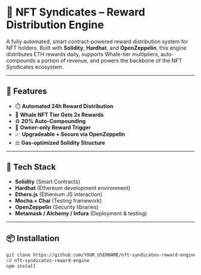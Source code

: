 # 🧠 NFT Syndicates – Reward Distribution Engine

A fully automated, smart contract-powered reward distribution system for NFT holders. Built with **Solidity**, **Hardhat**, and **OpenZeppelin**, this engine distributes ETH rewards daily, supports Whale-tier multipliers, auto-compounds a portion of revenue, and powers the backbone of the NFT Syndicates ecosystem.

---

## 🚀 Features

- ⏱️ **Automated 24h Reward Distribution**
- 🐋 **Whale NFT Tier Gets 2x Rewards**
- ♻️ **20% Auto-Compounding**
- 🔐 **Owner-only Reward Trigger**
- 📈 **Upgradeable + Secure via OpenZeppelin**
- ⚖️ **Gas-optimized Solidity Structure**

---

## 🧰 Tech Stack

- **Solidity** (Smart Contracts)
- **Hardhat** (Ethereum development environment)
- **Ethers.js** (Ethereum JS interaction)
- **Mocha + Chai** (Testing framework)
- **OpenZeppelin** (Security libraries)
- **Metamask / Alchemy / Infura** (Deployment & testing)

---

## 📦 Installation

```bash
git clone https://github.com/YOUR_USERNAME/nft-syndicates-reward-engine.git
cd nft-syndicates-reward-engine
npm install
